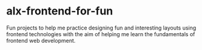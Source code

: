 # alx-frontend-for-fun
Fun projects to help  me practice designing fun and interesting layouts using frontend technologies with the aim of helping me learn the fundamentals of frontend web development.

